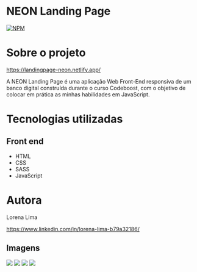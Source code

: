 # NEON Landing Page
[![NPM](https://img.shields.io/npm/l/react)](https://github.com/Lorena-Limaa/Projeto-LP-NEON/blob/main/LICENSE)

# Sobre o projeto

https://landingpage-neon.netlify.app/

A NEON Landing Page é uma aplicação Web Front-End responsiva de um banco digital construída durante o curso Codeboost, com o objetivo de colocar em prática as minhas habilidades em JavaScript.

# Tecnologias utilizadas

## Front end
- HTML
- CSS
- SASS
- JavaScript

# Autora

Lorena Lima

https://www.linkedin.com/in/lorena-lima-b79a32186/

## Imagens

<img src="img/Blizzard-01.png">
<img src="img/Blizzard-02.png">
<img src="img/Blizzard-03.png">
<img src="img/Blizzard-04.png">
